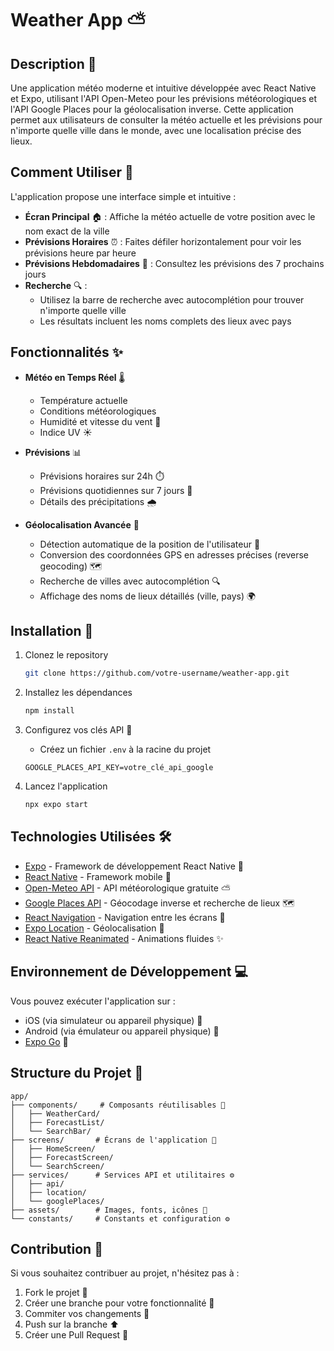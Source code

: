# Weather App ⛅️

## Description 📱
Une application météo moderne et intuitive développée avec React Native et Expo, utilisant l'API Open-Meteo pour les prévisions météorologiques et l'API Google Places pour la géolocalisation inverse. Cette application permet aux utilisateurs de consulter la météo actuelle et les prévisions pour n'importe quelle ville dans le monde, avec une localisation précise des lieux.

## Comment Utiliser 🎯

L'application propose une interface simple et intuitive :

- **Écran Principal** 🏠 : Affiche la météo actuelle de votre position avec le nom exact de la ville
- **Prévisions Horaires** ⏰ : Faites défiler horizontalement pour voir les prévisions heure par heure
- **Prévisions Hebdomadaires** 📅 : Consultez les prévisions des 7 prochains jours
- **Recherche** 🔍 : 
  - Utilisez la barre de recherche avec autocomplétion pour trouver n'importe quelle ville
  - Les résultats incluent les noms complets des lieux avec pays

## Fonctionnalités ✨

- **Météo en Temps Réel** 🌡️
  - Température actuelle
  - Conditions météorologiques
  - Humidité et vitesse du vent 💨
  - Indice UV ☀️

- **Prévisions** 📊
  - Prévisions horaires sur 24h ⏱️
  - Prévisions quotidiennes sur 7 jours 📆
  - Détails des précipitations 🌧️

- **Géolocalisation Avancée** 📍
  - Détection automatique de la position de l'utilisateur 🎯
  - Conversion des coordonnées GPS en adresses précises (reverse geocoding) 🗺️
  - Recherche de villes avec autocomplétion 🔍
  - Affichage des noms de lieux détaillés (ville, pays) 🌍

## Installation 🚀

1. Clonez le repository
   ```bash
   git clone https://github.com/votre-username/weather-app.git
   ```

2. Installez les dépendances
   ```bash
   npm install
   ```

3. Configurez vos clés API 🔑
   - Créez un fichier `.env` à la racine du projet
   ```env
   GOOGLE_PLACES_API_KEY=votre_clé_api_google
   ```

4. Lancez l'application
   ```bash
   npx expo start
   ```

## Technologies Utilisées 🛠️

- [Expo](https://expo.dev) - Framework de développement React Native 📱
- [React Native](https://reactnative.dev) - Framework mobile 📱
- [Open-Meteo API](https://open-meteo.com/) - API météorologique gratuite ⛅
- [Google Places API](https://developers.google.com/maps/documentation/places/web-service/overview) - Géocodage inverse et recherche de lieux 🗺️
- [React Navigation](https://reactnavigation.org/) - Navigation entre les écrans 🧭
- [Expo Location](https://docs.expo.dev/versions/latest/sdk/location/) - Géolocalisation 📍
- [React Native Reanimated](https://docs.swmansion.com/react-native-reanimated/) - Animations fluides ✨

## Environnement de Développement 💻

Vous pouvez exécuter l'application sur :
- iOS (via simulateur ou appareil physique) 📱
- Android (via émulateur ou appareil physique) 🤖
- [Expo Go](https://expo.dev/go) 📱

## Structure du Projet 📁

```
app/
├── components/     # Composants réutilisables 🧩
│   ├── WeatherCard/
│   ├── ForecastList/
│   └── SearchBar/
├── screens/       # Écrans de l'application 📱
│   ├── HomeScreen/
│   ├── ForecastScreen/
│   └── SearchScreen/
├── services/      # Services API et utilitaires ⚙️
│   ├── api/
│   ├── location/
│   └── googlePlaces/
├── assets/        # Images, fonts, icônes 🎨
└── constants/     # Constants et configuration ⚙️
```

## Contribution 🤝

Si vous souhaitez contribuer au projet, n'hésitez pas à :
1. Fork le projet 🔄
2. Créer une branche pour votre fonctionnalité 🌿
3. Commiter vos changements 💾
4. Push sur la branche ⬆️
5. Créer une Pull Request 🎯

